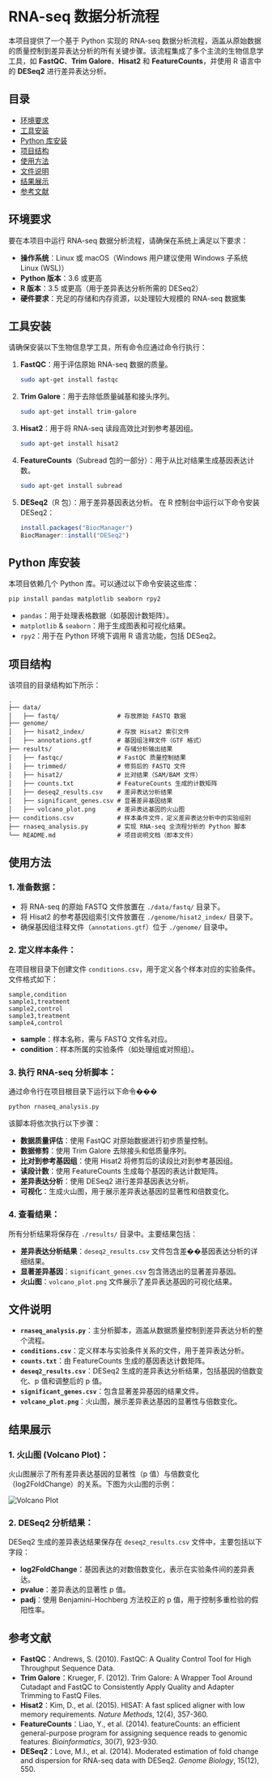 # RNA-seq 数据分析流程

本项目提供了一个基于 Python 实现的 RNA-seq 数据分析流程，涵盖从原始数据的质量控制到差异表达分析的所有关键步骤。该流程集成了多个主流的生物信息学工具，如 **FastQC**、**Trim Galore**、**Hisat2** 和 **FeatureCounts**，并使用 R 语言中的 **DESeq2** 进行差异表达分析。

## 目录

- [环境要求](#环境要求)
- [工具安装](#工具安装)
- [Python 库安装](#Python-库安装)
- [项目结构](#项目结构)
- [使用方法](#使用方法)
- [文件说明](#文件说明)
- [结果展示](#结果展示)
- [参考文献](#参考文献)

## 环境要求

要在本项目中运行 RNA-seq 数据分析流程，请确保在系统上满足以下要求：

- **操作系统**：Linux 或 macOS（Windows 用户建议使用 Windows 子系统 Linux (WSL)）
- **Python 版本**：3.6 或更高
- **R 版本**：3.5 或更高（用于差异表达分析所需的 DESeq2）
- **硬件要求**：充足的存储和内存资源，以处理较大规模的 RNA-seq 数据集

## 工具安装

请确保安装以下生物信息学工具，所有命令应通过命令行执行：

1. **FastQC**：用于评估原始 RNA-seq 数据的质量。
    ```bash
    sudo apt-get install fastqc
    ```

2. **Trim Galore**：用于去除低质量碱基和接头序列。
    ```bash
    sudo apt-get install trim-galore
    ```

3. **Hisat2**：用于将 RNA-seq 读段高效比对到参考基因组。
    ```bash
    sudo apt-get install hisat2
    ```

4. **FeatureCounts**（Subread 包的一部分）：用于从比对结果生成基因表达计数。
    ```bash
    sudo apt-get install subread
    ```

5. **DESeq2**（R 包）：用于差异基因表达分析。
    在 R 控制台中运行以下命令安装 DESeq2：
    ```R
    install.packages("BiocManager")
    BiocManager::install("DESeq2")
    ```

## Python 库安装

本项目依赖几个 Python 库。可以通过以下命令安装这些库：

```bash
pip install pandas matplotlib seaborn rpy2
```

- `pandas`：用于处理表格数据（如基因计数矩阵）。
- `matplotlib` & `seaborn`：用于生成图表和可视化结果。
- `rpy2`：用于在 Python 环境下调用 R 语言功能，包括 DESeq2。

## 项目结构

该项目的目录结构如下所示：

```text
.
├── data/
│   ├── fastq/                # 存放原始 FASTQ 数据
├── genome/
│   ├── hisat2_index/         # 存放 Hisat2 索引文件
│   ├── annotations.gtf       # 基因组注释文件（GTF 格式）
├── results/                  # 存储分析输出结果
│   ├── fastqc/               # FastQC 质量控制结果
│   ├── trimmed/              # 修剪后的 FASTQ 文件
│   ├── hisat2/               # 比对结果（SAM/BAM 文件）
│   ├── counts.txt            # FeatureCounts 生成的计数矩阵
│   ├── deseq2_results.csv    # 差异表达分析结果
│   ├── significant_genes.csv # 显著差异基因结果
│   ├── volcano_plot.png      # 差异表达基因的火山图
├── conditions.csv            # 样本条件文件，定义差异表达分析中的实验组别
├── rnaseq_analysis.py        # 实现 RNA-seq 全流程分析的 Python 脚本
└── README.md                 # 项目说明文档（即本文件）
```

## 使用方法

### 1. 准备数据：

- 将 RNA-seq 的原始 FASTQ 文件放置在 `./data/fastq/` 目录下。
- 将 Hisat2 的参考基因组索引文件放置在 `./genome/hisat2_index/` 目录下。
- 确保基因组注释文件（`annotations.gtf`）位于 `./genome/` 目录中。

### 2. 定义样本条件：

在项目根目录下创建文件 `conditions.csv`，用于定义各个样本对应的实验条件。文件格式如下：

```csv
sample,condition
sample1,treatment
sample2,control
sample3,treatment
sample4,control
```

- **sample**：样本名称，需与 FASTQ 文件名对应。
- **condition**：样本所属的实验条件（如处理组或对照组）。

### 3. 执行 RNA-seq 分析脚本：

通过命令行在项目根目录下运行以下命令���

```bash
python rnaseq_analysis.py
```

该脚本将依次执行以下步骤：

- **数据质量评估**：使用 FastQC 对原始数据进行初步质量控制。
- **数据修剪**：使用 Trim Galore 去除接头和低质量序列。
- **比对到参考基因组**：使用 Hisat2 将修剪后的读段比对到参考基因组。
- **读段计数**：使用 FeatureCounts 生成每个基因的表达计数矩阵。
- **差异表达分析**：使用 DESeq2 进行差异基因表达分析。
- **可视化**：生成火山图，用于展示差异表达基因的显著性和倍数变化。

### 4. 查看结果：

所有分析结果将保存在 `./results/` 目录中。主要结果包括：
- **差异表达分析结果**：`deseq2_results.csv` 文件包含差��基因表达分析的详细结果。
- **显著差异基因**：`significant_genes.csv` 包含筛选出的显著差异基因。
- **火山图**：`volcano_plot.png` 文件展示了差异表达基因的可视化结果。

## 文件说明

- **`rnaseq_analysis.py`**：主分析脚本，涵盖从数据质量控制到差异表达分析的整个流程。
- **`conditions.csv`**：定义样本与实验条件关系的文件，用于差异表达分析。
- **`counts.txt`**：由 FeatureCounts 生成的基因表达计数矩阵。
- **`deseq2_results.csv`**：DESeq2 生成的差异表达分析结果，包括基因的倍数变化、p 值和调整后的 p 值。
- **`significant_genes.csv`**：包含显著差异基因的结果文件。
- **`volcano_plot.png`**：火山图，展示差异表达基因的显著性与倍数变化。

## 结果展示

### 1. 火山图 (Volcano Plot)：

火山图展示了所有差异表达基因的显著性（p 值）与倍数变化（log2FoldChange）的关系。下图为火山图的示例：

![Volcano Plot](./results/volcano_plot.png)

### 2. DESeq2 分析结果：

DESeq2 生成的差异表达结果保存在 `deseq2_results.csv` 文件中，主要包括以下字段：

- **log2FoldChange**：基因表达的对数倍数变化，表示在实验条件间的差异表达。
- **pvalue**：差异表达的显著性 p 值。
- **padj**：使用 Benjamini-Hochberg 方法校正的 p 值，用于控制多重检验的假阳性率。

## 参考文献

- **FastQC**：Andrews, S. (2010). FastQC: A Quality Control Tool for High Throughput Sequence Data.
- **Trim Galore**：Krueger, F. (2012). Trim Galore: A Wrapper Tool Around Cutadapt and FastQC to Consistently Apply Quality and Adapter Trimming to FastQ Files.
- **Hisat2**：Kim, D., et al. (2015). HISAT: A fast spliced aligner with low memory requirements. *Nature Methods*, 12(4), 357-360.
- **FeatureCounts**：Liao, Y., et al. (2014). featureCounts: an efficient general-purpose program for assigning sequence reads to genomic features. *Bioinformatics*, 30(7), 923-930.
- **DESeq2**：Love, M.I., et al. (2014). Moderated estimation of fold change and dispersion for RNA-seq data with DESeq2. *Genome Biology*, 15(12), 550.

